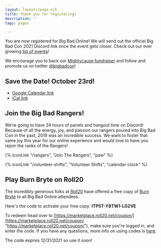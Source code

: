 ```yaml
---
layout: layouts/page.njk
title: Thank you for registering!
description: ''
tags: pages

---
```

You are now registered for Big Bad Online! We will send out the official Big Bad Con 2021 Discord link once the event gets closer. Check out our ever growing [list of events](/events)!

We encourage you to back our [Mightycause fundraiser](https://www.mightycause.com/story/Bigbadonline) and follow and promote us on twitter [@bigbadcon](https://twitter.com/bigbadcon)!

## Save the Date! October 23rd!

* [Google Calendar link](http://www.google.com/calendar/event?action=TEMPLATE&dates=20211023T190000Z%2F20211024T190000Z&text=Big%20Bad%20Online%202021&location=Discord%20%26%20Twitch&details=Join%20us%20for%20Big%20Bad%20Online%202021!%20We%20will%20be%20gathering%20on%20Discord%20and%20a%20full%2024hrs%20of%20amazing%20speakers%2C%20game%20designers%20and%20industry%20professionals!)
* [iCal link](/static/ical/Big%20Bad%20Online%202021.ics)

## Join the Big Bad Rangers!

We’re going to have 24 hours of panels and hangout time on Discord! Because of all the energy, joy, and passion our rangers poured into Big Bad Con in the past, 2019 was an incredible success. We want to foster that same joy this year for our online experience and would love to have you rejoin the ranks of the Rangers!

{% iconLink "/rangers", "Join The Rangers", "paw" %}

{% iconLink "/volunteer-shifts", "Volunteer Shifts", "calendar-clock" %}

## Play Burn Bryte on Roll20

The incredibly generous folks at [Roll20](https://roll20.net/) have offered a free copy of [Burn Bryte](https://marketplace.roll20.net/browse/bundle/6091/burn-bryte-core-rulebook) to all Big Bad Online attendees.

Here's the code to activate your free copy: **ITP5T-Y8TW1-LG2VE**

To redeem head over to [https://marketplace.roll20.net/coupon/](https://marketplace.roll20.net/coupon/ "https://marketplace.roll20.net/coupon/"), make sure you're logged in, and enter the code. If you have any questions, more info on using codes is [here](https://help.roll20.net/hc/en-us/articles/360037773173-Redemption-Codes).

The code expires 12/31/2021 so use it soon!